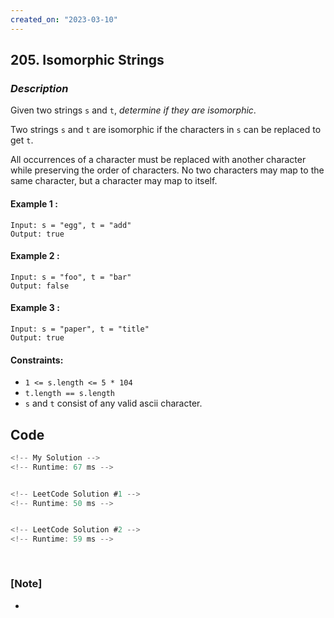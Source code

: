 ```yaml
---
created_on: "2023-03-10"
---
```


## 205. Isomorphic Strings


### _Description_

Given two strings `s` and `t`, <i>determine if they are isomorphic</i>.

Two strings `s` and `t` are isomorphic if the characters in `s` can be replaced to get `t`.

All occurrences of a character must be replaced with another character while preserving the order of characters. No two characters may map to the same character, but a character may map to itself.


#### Example 1 :
```
Input: s = "egg", t = "add"
Output: true
```

#### Example 2 :
```
Input: s = "foo", t = "bar"
Output: false
```

#### Example 3 :
```
Input: s = "paper", t = "title"
Output: true
```

#### Constraints:

- `1 <= s.length <= 5 * 104`
- `t.length == s.length`
- `s` and `t` consist of any valid ascii character.


## Code

```JavaScript
<!-- My Solution -->
<!-- Runtime: 67 ms -->



```

```JavaScript
<!-- LeetCode Solution #1 -->
<!-- Runtime: 50 ms -->



```

```JavaScript
<!-- LeetCode Solution #2 -->
<!-- Runtime: 59 ms -->



```

#

### [Note]
- 
